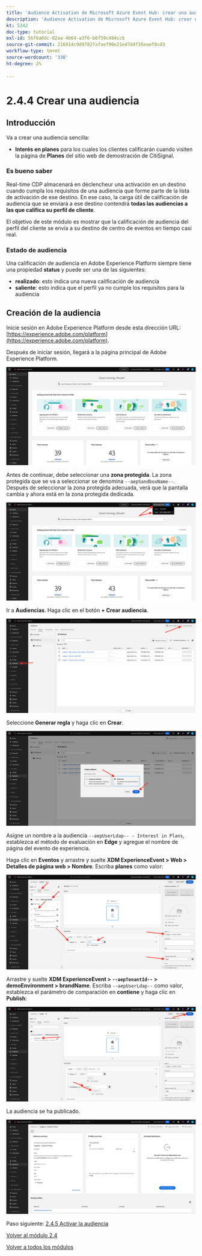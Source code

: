 ```yaml
---
title: 'Audience Activation de Microsoft Azure Event Hub: crear una audiencia'
description: 'Audience Activation de Microsoft Azure Event Hub: crear una audiencia'
kt: 5342
doc-type: tutorial
exl-id: 56f6a6dc-82aa-4b64-a3f6-b6f59c484ccb
source-git-commit: 216914c9d97827afaef90e21ed7d4f35eaef0cd3
workflow-type: tm+mt
source-wordcount: '338'
ht-degree: 2%

---
```


# 2.4.4 Crear una audiencia

## Introducción

Va a crear una audiencia sencilla:

- **Interés en planes** para los cuales los clientes calificarán cuando visiten la página de **Planes** del sitio web de demostración de CitiSignal.

### Es bueno saber

Real-time CDP almacenará en déclencheur una activación en un destino cuando cumpla los requisitos de una audiencia que forme parte de la lista de activación de ese destino. En ese caso, la carga útil de calificación de audiencia que se enviará a ese destino contendrá **todas las audiencias a las que califica su perfil de cliente**.

El objetivo de este módulo es mostrar que la calificación de audiencia del perfil del cliente se envía a su destino de centro de eventos en tiempo casi real.

### Estado de audiencia

Una calificación de audiencia en Adobe Experience Platform siempre tiene una propiedad **status** y puede ser una de las siguientes:

- **realizado**: esto indica una nueva calificación de audiencia
- **saliente**: esto indica que el perfil ya no cumple los requisitos para la audiencia

## Creación de la audiencia

Inicie sesión en Adobe Experience Platform desde esta dirección URL: [https://experience.adobe.com/platform](https://experience.adobe.com/platform).

Después de iniciar sesión, llegará a la página principal de Adobe Experience Platform.

![Ingesta de datos](./../../../modules/datacollection/module1.2/images/home.png)

Antes de continuar, debe seleccionar una **zona protegida**. La zona protegida que se va a seleccionar se denomina ``--aepSandboxName--``. Después de seleccionar la zona protegida adecuada, verá que la pantalla cambia y ahora está en la zona protegida dedicada.

![Ingesta de datos](./../../../modules/datacollection/module1.2/images/sb1.png)

Ir a **Audiencias**. Haga clic en el botón **+ Crear audiencia**.

![Ingesta de datos](./images/seg.png)

Seleccione **Generar regla** y haga clic en **Crear**.

![Ingesta de datos](./images/seg1.png)

Asigne un nombre a la audiencia `--aepUserLdap-- - Interest in Plans`, establezca el método de evaluación en **Edge** y agregue el nombre de página del evento de experiencia.

Haga clic en **Eventos** y arrastre y suelte **XDM ExperienceEvent > Web > Detalles de página web > Nombre**. Escriba **planes** como valor:

![4-05-create-ee-2.png](./images/405createee2.png)

Arrastre y suelte **XDM ExperienceEvent > `--aepTenantId--` > demoEnvironment > brandName**. Escriba `--aepUserLdap--` como valor, establezca el parámetro de comparación en **contiene** y haga clic en **Publish**:

![4-05-create-ee-2-brand.png](./images/405createee2brand.png)

La audiencia se ha publicado.

![4-05-create-ee-2-brand.png](./images/405createee2brand1.png)

Paso siguiente: [2.4.5 Activar la audiencia](./ex5.md)

[Volver al módulo 2.4](./segment-activation-microsoft-azure-eventhub.md)

[Volver a todos los módulos](./../../../overview.md)
